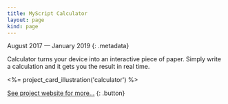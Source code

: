 ```yaml
---
title: MyScript Calculator
layout: page
kind: page
---
```



August 2017 — January 2019
{: .metadata}

Calculator turns your device into an interactive piece of paper. Simply write a calculation and it gets you the result in real time.

<%= project_card_illustration('calculator') %>

[See project website for more…](https://www.myscript.com/calculator)
{: .button}
